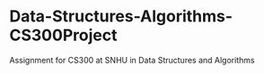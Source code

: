 # Data-Structures-Algorithms-CS300Project
Assignment for CS300 at SNHU in Data Structures and Algorithms 
